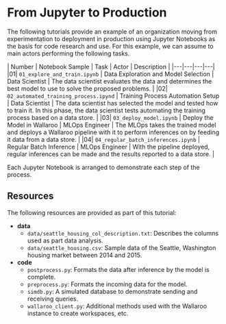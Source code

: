 # From Jupyter to Production

The following tutorials provide an example of an organization moving from experimentation to deployment in production using Jupyter Notebooks as the basis for code research and use.  For this example, we can assume to main actors performing the following tasks.

| Number | Notebook Sample | Task | Actor | Description |
|---|---|---|---|
|01| `01_explore_and_train.ipynb` | Data Exploration and Model Selection | Data Scientist | The data scientist evaluates the data and determines the best model to use to solve the proposed problems. |
|02| `02_automated_training_process.ipynd` | Training Process Automation Setup | Data Scientist | The data scientist has selected the model and tested how to train it.  In this phase, the data scientist tests automating the training process based on a data store. |
|03| `03_deploy_model.ipynb` | Deploy the Model in Wallaroo | MLOps Engineer | The MLOps takes the trained model and deploys a Wallaroo pipeline with it to perform inferences on by feeding it data from a data store. |
|04| `04_regular_batch_inferences.ipynb` | Regular Batch Inference | MLOps Engineer | With the pipeline deployed, regular inferences can be made and the results reported to a data store. |

Each Jupyter Notebook is arranged to demonstrate each step of the process.

## Resources

The following resources are provided as part of this tutorial:

* **data**
  * `data/seattle_housing_col_description.txt`: Describes the columns used as part data analysis.
  * `data/seattle_housing.csv`: Sample data of the Seattle, Washington housing market between 2014 and 2015.
* **code**
  * `postprocess.py`: Formats the data after inference by the model is complete.
  * `preprocess.py`: Formats the incoming data for the model.
  * `simdb.py`: A simulated database to demonstrate sending and receiving queries.
  * `wallaroo_client.py`: Additional methods used with the Wallaroo instance to create workspaces, etc.
